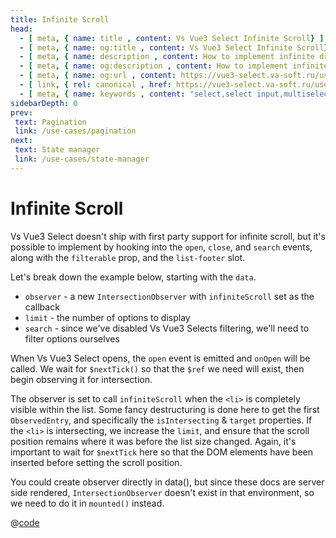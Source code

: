 ```yaml
---
title: Infinite Scroll
head:
  - [ meta, { name: title , content: Vs Vue3 Select Infinite Scroll} ]
  - [ meta, { name: og:title , content: Vs Vue3 Select Infinite Scroll} ]
  - [ meta, { name: description , content: How to implement infinite dropdown list scrolling Vs Vue3 Select component} ]
  - [ meta, { name: og:description , content: How to implement infinite dropdown list scrolling Vs Vue3 Select component} ]
  - [ meta, { name: og:url , content: https://vue3-select.va-soft.ru/use-cases/infinite-scroll/ } ]
  - [ link, { rel: canonical , href: https://vue3-select.va-soft.ru/use-cases/infinite-scroll/ } ]
  - [ meta, { name: keywords , content: "select,select input,multiselect,vue,vue3,vue3 component,vue3 select,dropdown,infinite scroll"} ]
sidebarDepth: 0
prev:
 text: Pagination
 link: /use-cases/pagination
next:
 text: State manager
 link: /use-cases/state-manager
---
```


# Infinite Scroll

Vs Vue3 Select doesn't ship with first party support for infinite scroll, but it's
possible to implement by hooking into the `open`, `close`, and `search` events,
along with the `filterable` prop, and the `list-footer` slot.

Let's break down the example below, starting with the `data`.

- `observer` - a new `IntersectionObserver` with `infiniteScroll` set as the
  callback
- `limit` - the number of options to display
- `search` - since we've disabled Vs Vue3 Selects filtering, we'll need to filter
  options ourselves

When Vs Vue3 Select opens, the `open` event is emitted and `onOpen` will be called.
We wait for `$nextTick()` so that the `$ref` we need will exist, then begin
observing it for intersection.

The observer is set to call `infiniteScroll` when the `<li>` is completely
visible within the list. Some fancy destructuring is done here to get the first
`ObservedEntry`, and specifically the `isIntersecting` & `target` properties. If
the `<li>` is intersecting, we increase the `limit`, and ensure that the scroll
position remains where it was before the list size changed. Again, it's
important to wait for `$nextTick` here so that the DOM elements have been
inserted before setting the scroll position.

You could create observer directly in data(), but since these docs are server side rendered, `IntersectionObserver` 
doesn't exist in that environment, so we need to do it in `mounted()` instead.

<InfiniteScroll />

@[code](../../.vuepress/components/InfiniteScroll.vue)
